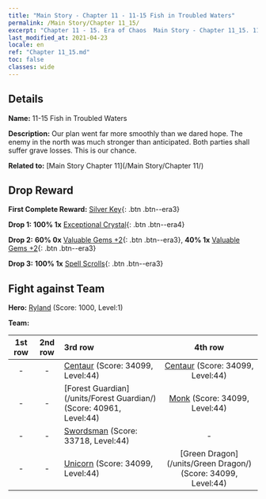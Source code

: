 ```yaml
---
title: "Main Story - Chapter 11 - 11-15 Fish in Troubled Waters"
permalink: /Main Story/Chapter 11_15/
excerpt: "Chapter 11 - 15. Era of Chaos  Main Story - Chapter 11_15. 11-15 Fish in Troubled Waters"
last_modified_at: 2021-04-23
locale: en
ref: "Chapter 11_15.md"
toc: false
classes: wide
---
```


## Details

 **Name:** 11-15 Fish in Troubled Waters

 **Description:** Our plan went far more smoothly than we dared hope. The enemy in the north was much stronger than anticipated. Both parties shall suffer grave losses. This is our chance.

 **Related to:** [Main Story Chapter 11](/Main Story/Chapter 11/)

## Drop Reward

 **First Complete Reward:** [Silver Key](/Items/con_693/){: .btn .btn--era3}

 **Drop 1:** **100% 1x** [Exceptional Crystal](/Items/mat_38/){: .btn .btn--era4}

 **Drop 2:** **60% 0x** [Valuable Gems +2](/Items/mat_30/){: .btn .btn--era3}, **40% 1x** [Valuable Gems +2](/Items/mat_30/){: .btn .btn--era3}

 **Drop 3:** **100% 1x** [Spell Scrolls](/Items/con_694/){: .btn .btn--era3}


## Fight against Team
 **Hero:** [Ryland](/heroes/Ryland/) (Score: 1000, Level:1)

 **Team:**


  | 1st row | 2nd row | 3rd row | 4th row |
  |:----:|:----:|:----|:----:|
  | - | - | [Centaur](/units/Centaur/) (Score: 34099, Level:44)  | [Centaur](/units/Centaur/) (Score: 34099, Level:44)  |
  | - | - | [Forest Guardian](/units/Forest Guardian/) (Score: 40961, Level:44)  | [Monk](/units/Monk/) (Score: 34099, Level:44)  |
  | - | - | [Swordsman](/units/Swordsman/) (Score: 33718, Level:44)  | - |
  | - | - | [Unicorn](/units/Unicorn/) (Score: 34099, Level:44)  | [Green Dragon](/units/Green Dragon/) (Score: 34099, Level:44)  |


